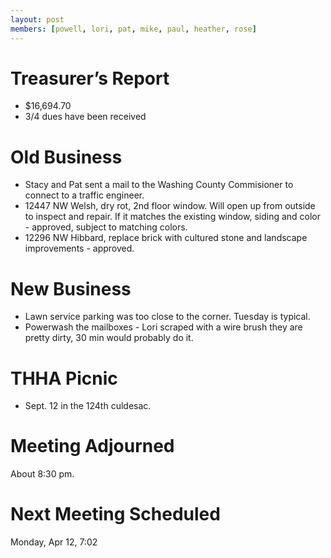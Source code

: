 ```yaml
---
layout: post
members: [powell, lori, pat, mike, paul, heather, rose]
---
```

# Treasurer’s Report
- $16,694.70
- 3/4 dues have been received

# Old Business

- Stacy and Pat sent a mail to the Washing County Commisioner to connect to a traffic engineer.
- 12447 NW Welsh, dry rot, 2nd floor window.  Will open up from outside to inspect and repair.  If it matches the existing window, siding and color - approved, subject to matching colors.
- 12296 NW Hibbard, replace brick with cultured stone and landscape improvements - approved.

# New Business
- Lawn service parking was too close to the corner. Tuesday is typical.
- Powerwash the mailboxes - Lori scraped with a wire brush they are pretty dirty, 30 min would probably do it.

# THHA Picnic
- Sept. 12 in the 124th culdesac.

# Meeting Adjourned
About 8:30 pm.

# Next Meeting Scheduled
Monday, Apr 12, 7:02
